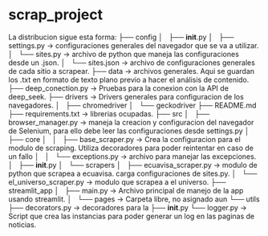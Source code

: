 # scrap_project

La distribucion sigue esta forma:
├── config
│   ├── __init__.py
│   ├── settings.py -> configuraciones generales del navegador que se va a utilizar.
│   └── sites.py -> archivo de python que maneja las configuraciones desde un .json. 
│   └── sites.json -> archivo de configuraciones generales de cada sitio a scrapear. 
├── data -> archivos generales. Aqui se guardan los .txt en formato de texto plano previo a hacer el análisis de contenido. 
├── deep_conection.py -> Pruebas para la conexion con la API de deep_seek.
├── drivers -> Drivers generales para configuracion de los navegadores.
│   ├── chromedriver
│   └── geckodriver
├── README.md
├── requirements.txt -> librerias ocupadas.
├── src
│   ├── browser_manager.py -> maneja la creacion y configuracion del navegador de Selenium, para ello debe leer las configuraciones desde settings.py
│   ├── core
│   │   ├── base_scraper.py -> Crea la configuracion para el modulo de scraping. Utiliza decoradores para poder reintentar en caso de un fallo
│   │   └── exceptions.py -> archivo para manejar las excepciones.
│   ├── __init__.py
│   └── scrapers
│       ├── ecuavisa_scraper.py -> modulo de python que scrapea a ecuavisa. carga configuraciones de sites.py.
│       └── el_universo_scraper.py -> modulo que scrapea a el universo.
├── streamlit_app
│   ├── main.py -> Archivo principal de manejo de la app usando streamlit.
│   └── pages -> Carpeta libre, no asignado aun
└── utils
    ├── decorators.py -> decoradores para la 
    ├── __init__.py
    └── logger.py -> Script que crea las instancias para poder generar un log en las paginas de noticias. 
